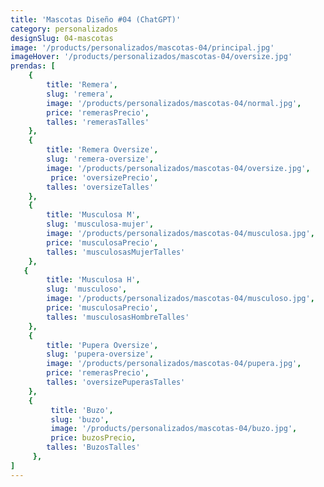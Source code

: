 ```yaml
---
title: 'Mascotas Diseño #04 (ChatGPT)'
category: personalizados
designSlug: 04-mascotas
image: '/products/personalizados/mascotas-04/principal.jpg'
imageHover: '/products/personalizados/mascotas-04/oversize.jpg'
prendas: [
    {   
        title: 'Remera',
        slug: 'remera',          
        image: '/products/personalizados/mascotas-04/normal.jpg',
        price: 'remerasPrecio',
        talles: 'remerasTalles'
    },
    {
        title: 'Remera Oversize',
        slug: 'remera-oversize',
        image: '/products/personalizados/mascotas-04/oversize.jpg',
         price: 'oversizePrecio',
        talles: 'oversizeTalles'
    },
    {
        title: 'Musculosa M',
        slug: 'musculosa-mujer',
        image: '/products/personalizados/mascotas-04/musculosa.jpg',
        price: 'musculosaPrecio',
        talles: 'musculosasMujerTalles'
    },
   {
        title: 'Musculosa H',
        slug: 'musculoso',
        image: '/products/personalizados/mascotas-04/musculoso.jpg',
        price: 'musculosaPrecio',
        talles: 'musculosasHombreTalles'
    },
    {
        title: 'Pupera Oversize',
        slug: 'pupera-oversize',
        image: '/products/personalizados/mascotas-04/pupera.jpg',
        price: 'remerasPrecio',
        talles: 'oversizePuperasTalles'
    },
    {
         title: 'Buzo',
         slug: 'buzo',
         image: '/products/personalizados/mascotas-04/buzo.jpg',
         price: buzosPrecio,
        talles: 'BuzosTalles'
     },
]
---
```


